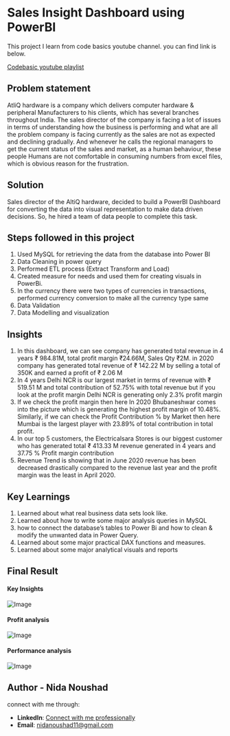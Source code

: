 
# Sales Insight Dashboard using PowerBI

This project I learn from code basics youtube channel. you can find link is below.

[Codebasic youtube playlist](https://www.youtube.com/watch?v=hhZ62IlTxYs&list=PLeo1K3hjS3uva8pk1FI3iK9kCOKQdz1I9)

## Problem statement
AtliQ hardware is a company which delivers computer hardware & peripheral Manufacturers to his clients, which has several branches throughout India. The sales director of the company is facing a lot of issues in terms of understanding how the business is performing and what are all the problem company is facing currently as the sales are not as expected and declining gradually. And whenever he calls the regional managers to get the current status of the sales and market, as a human behaviour, these people Humans are not comfortable in consuming numbers from excel files, which is obvious reason for the frustration.

## Solution
Sales director of the AltiQ hardware, decided to build a PowerBI Dashboard for converting the data into visual representation to make data driven decisions. So, he hired a team of data people to complete this task.

## Steps followed in this project
1. Used MySQL for retrieving the data from the database into Power BI
2. Data Cleaning in power query
3. Performed ETL process (Extract Transform and Load)
4. Created measure for needs and used them for creating visuals in PowerBi.
5.  In the currency there were two types of currencies in transactions, performed currency conversion to make all the currency type same
6. Data Validation
8. Data Modelling and visualization

## Insights
1. In this dashboard, we can see company has generated total revenue in 4 years ₹ 984.81M, total profit margin ₹24.66M, Sales Qty ₹2M. in 2020 company has generated total revenue of ₹ 142.22 M by selling a total of 350K and earned a profit of ₹ 2.06 M
2. In 4 years Delhi NCR is our largest market in terms of revenue with ₹ 519.51 M and total contribution of 52.75% with total revenue but if you look at the profit margin Delhi NCR is generating only 2.3% profit margin
3. If we check the profit margin then here In 2020 Bhubaneshwar comes into the picture which is generating the highest profit margin of 10.48%. Similarly, if we can check the Profit Contribution % by Market then here Mumbai is the largest player with 23.89% of total contribution in total profit.
4. In our top 5 customers, the Electricalsara Stores is our biggest customer who has generated total ₹ 413.33 M revenue generated in 4 years and 37.75 % Profit margin contribution
5. Revenue Trend is showing that in June 2020 revenue has been decreased drastically compared to the revenue last year and the profit margin was the least in April 2020.

## Key Learnings
1. Learned about what real business data sets look like.
2. Learned about how to write some major analysis queries in MySQL
3. how to connect the database’s tables to Power Bi and how to clean & modify the unwanted data in Power Query.
4. Learned about some major practical DAX functions and measures.
5. Learned about some major analytical visuals and reports

## Final Result

#### Key Insights
![Image](https://github.com/user-attachments/assets/4388d47a-9e32-452a-a321-48c955b56e4d)

#### Profit analysis
![Image](https://github.com/user-attachments/assets/b66607b3-84bd-44f4-bc9d-7ac93c2841f0)

#### Performance analysis
![Image](https://github.com/user-attachments/assets/0235080f-379d-45dd-9631-b9028aaf8e5d)

## Author - Nida Noushad

 connect with me through:

 - **LinkedIn**: [Connect with me professionally](www.linkedin.com/in/nidanoushad)
-  **Email**: nidanoushad11@gmail.com
